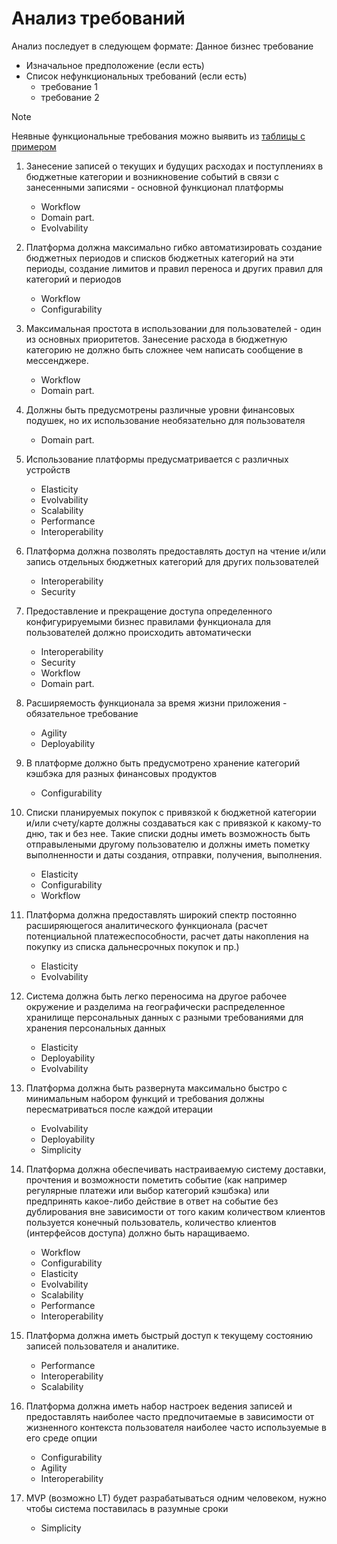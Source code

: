 # Анализ требований

Анализ последует в следующем формате: Данное бизнес требование

 - Изначальное предположение (если есть)
 - Список нефункциональных требований (если есть)
   - требование 1
   - требование 2

> [!NOTE]
> Неявные функциональные требования можно выявить из [таблицы с примером](https://docs.google.com/spreadsheets/d/1s8XG-fvMuJ8ulvWpDY0FrcawP0NN1cLXfdQlInLe_d4/edit?usp=sharingmd)

1. Занесение записей о текущих и будущих расходах и поступлениях в бюджетные категории и возникновение событий в связи 
с занесенными записями - основной функционал платформы
   - Workflow
   - Domain part.
   - Evolvability
   
2. Платформа должна максимально гибко автоматизировать создание бюджетных периодов и списков бюджетных категорий на эти 
периоды, создание лимитов и правил переноса и других правил для категорий и периодов
   - Workflow
   - Configurability

3. Максимальная простота в использовании для пользователей - один из основных приоритетов. Занесение расхода в
   бюджетную категорию не должно быть сложнее чем написать сообщение в мессенджере.
    - Workflow
    - Domain part.

4. Должны быть предусмотрены различные уровни финансовых подушек, но их использование необязательно для пользователя
    - Domain part.

5. Использование платформы предусматривается с различных устройств
    - Elasticity
    - Evolvability
    - Scalability
    - Performance
    - Interoperability

6. Платформа должна позволять предоставлять доступ на чтение и/или запись отдельных бюджетных категорий для других
   пользователей
    - Interoperability
    - Security

7. Предоставление и прекращение доступа определенного конфигурируемыми бизнес правилами функционала для пользователей
   должно происходить автоматически
    - Interoperability
    - Security
    - Workflow
    - Domain part.

8. Расширяемость функционала за время жизни приложения - обязательное требование
    - Agility
    - Deployability

9. В платформе должно быть предусмотрено хранение категорий кэшбэка для разных финансовых продуктов
    - Configurability

10. Списки планируемых покупок с привязкой к бюджетной категории и/или счету/карте должны создаваться как с привязкой к
    какому-то дню, так и без нее. Такие списки додны иметь возможность быть отправылеными другому пользователю и должны
    иметь пометку выполненности и даты создания, отправки, получения, выполнения.
    - Elasticity
    - Configurability
    - Workflow

11. Платформа должна предоставлять широкий спектр постоянно расширяющегося аналитического функционала (расчет
    потенциальной платежеспособности, расчет даты накопления на покупку из списка дальнесрочных покупок и пр.)
    - Elasticity
    - Evolvability

12. Система должна быть легко переносима на другое рабочее окружение и разделима на географически распределенное
    хранилище персональных данных с разными требованиями для хранения персональных данных
    - Elasticity
    - Deployability
    - Evolvability

13. Платформа должна быть развернута максимально быстро с минимальным набором функций и требования должны
    пересматриваться после каждой итерации
    - Evolvability
    - Deployability
    - Simplicity

14. Платформа должна обеспечивать настраиваемую систему доставки, прочтения и возможности пометить событие (как например
    регулярные платежи или выбор категорий кэшбэка) или предпринять какое-либо действие в ответ на событие без дублирования
    вне зависимости от того каким количеством клиентов пользуется конечный пользователь, количество клиентов (интерфейсов
    доступа) должно быть наращиваемо.
    - Workflow
    - Configurability
    - Elasticity
    - Evolvability
    - Scalability
    - Performance
    - Interoperability

15. Платформа должна иметь быстрый доступ к текущему состоянию записей пользователя и аналитике.
    - Performance
    - Interoperability
    - Scalability

16. Платформа должна иметь набор настроек ведения записей и предоставлять наиболее часто предпочитаемые в зависимости 
от жизненного контекста пользователя наиболее часто используемые в его среде опции
    - Configurability
    - Agility
    - Interoperability

17. MVP (возможно LT) будет разрабатываться одним человеком, нужно чтобы система поставилась в разумные сроки
    - Simplicity
